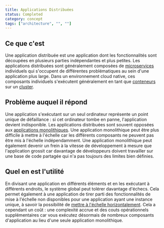 ```yaml
---
title: Applications Distribuées
status: Completed
category: concept
tags: ["architecture", "", ""]
---
```


## Ce que c'est

Une application distribuée est une application dont les fonctionnalités sont découpées en plusieurs parties indépendantes et plus petites.
Les applications distribuées sont généralement composées de [microservices](/microservices/) individuels
qui s'occupent de différentes problématiques au sein d'une application plus large.
Dans un environnement cloud native, ces composants individuels s'exécutent généralement en tant que [conteneurs](/container/) sur un [cluster](/cluster/).

## Problème auquel il répond

Une application s'exécutant sur un seul ordinateur représente un point unique de défaillance : si cet ordinateur tombe en panne, l'application devient indisponible.
Les applications distribuées sont souvent opposées aux [applications monolithiques](/monolithic-apps/).
Une application monolithique peut être plus difficile à mettre à l'échelle car les différents composants ne peuvent pas être mis à l'échelle indépendamment.
Une application monolithique peut également devenir un frein à la vitesse de développement à mesure que l'application grossit
car davantage de développeurs doivent travailler sur une base de code partagée qui n'a pas toujours des limites bien définies.

## Quel en est l'utilité

En divisant une application en différents éléments et en les exécutant à différents endroits, le système global peut tolérer davantage d'échecs.
Cela permet également à une application de tirer parti des fonctionnalités de mise à l'échelle non disponibles pour une application ayant une instance unique,
à savoir la possibilité de [mettre à l'échelle horizontalement](/horizontal-scaling/).
Cela a cependant un coût : une complexité accrue et des couts opérationnels supplémentaires
car vous exécutez désormais de nombreux composants d'application au lieu d'une seule application monolithique.
